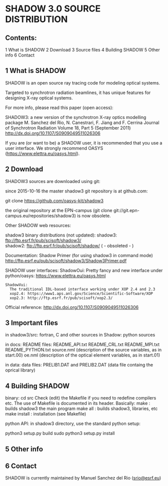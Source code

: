 # SHADOW 3.0 SOURCE DISTRIBUTION


## Contents:


1 What is SHADOW
2 Download
3 Source files
4 Building SHADOW
5 Other info
6 Contact

## 1 What is SHADOW

SHADOW is an open source ray tracing code for modeling optical systems. 

Targeted to synchrotron radiation beamlines, it has unique features for 
designing X-ray optical systems. 

For more info, please read this paper (open access):

SHADOW3: a new version of the synchrotron X-ray optics modelling package
M. Sanchez del Rio, N. Canestrari, F. Jiang and F. Cerrina
Journal of Synchrotron Radiation Volume 18, Part 5 (September 2011)
http://dx.doi.org/10.1107/S0909049511026306

If you are (or want to be) a SHADOW user, it is recommended that you use
a user interface. We strongly recommend OASYS (https://www.elettra.eu/oasys.html).

## 2 Download

SHADOW3 sources are downloaded using git: 

  since 2015-10-16 the master shadow3 git repository is at github.com:

  git clone https://github.com/oasys-kit/shadow3

  the original repository at the EPN-campus (git clone git://git.epn-campus.eu/repositories/shadow3) is now obsolete. 

  

Other SHADOW web resources: 

  shadow3 binary distributions (not updated):
    shadow3: ftp://ftp.esrf.fr/pub/scisoft/shadow3/  
    shadow2: ftp://ftp.esrf.fr/pub/scisoft/shadow/  ( - obsoleted - )

  Documentation:
    Shadow Primer (for using shadow3 in command mode)
      http://ftp.esrf.eu/pub/scisoft/shadow3/Shadow3Primer.pdf

  SHADOW user interfaces:
    ShadowOui: 
      Pretty fancy and new interface under python/oasys:
      https://www.elettra.eu/oasys.html 

    ShadowVui:
      The traditional IDL-based interface working under XOP 2.4 and 2.3
      xop2.4: https://www1.aps.anl.gov/Science/Scientific-Software/XOP
      xop2.3: http://ftp.esrf.fr/pub/scisoft/xop2.3/  

  Official reference:
    http://dx.doi.org/10.1107/S0909049511026306 


## 3 Important files

in shadow3/src: fortran, C and other sources
in Shadow: python sources

in docs: README files:
  README_API.txt 
  README_CRL.txt 
  README_MPI.txt 
  README_PYTHON.txt
  source.nml   (description of the source variables, as in start.00)
  oe.nml       (description of the optical element variables, as in start.01)

in data: data files: 
  PRELIB1.DAT and PRELIB2.DAT (data file containg the oprical library)

## 4 Building SHADOW
  binary:
  cd src
  Check (edit) the Makefile if you need to redefine compilers etc.
  The use of Makefile is documented in its header. Basically:
  make           : builds shadow3 the main program
  make all       : builds shadow3, libraries, etc
  make install   : installation (see Makefile)

  python API:
  in shadow3 directory, use the standard python setup:
  
  python3 setup.py build
  sudo python3 setup.py install


## 5 Other info

## 6 Contact

SHADOW is currently maintained by Manuel Sanchez del Rio (srio@esrf.eu)



